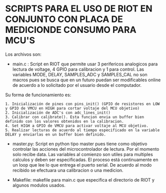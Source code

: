 # SCRIPTS PARA EL USO DE RIOT EN CONJUNTO CON PLACA DE MEDICIONDE CONSUMO PARA MCU'S

Los archivos son:
  - main.c : Script en RIOT que permite usar 3 perifericos analogicos para
  lectura de voltage, 4 GPIO para calibracion y 1 para control.
  Las variables MODE, DELAY, SAMPLES_ADC y SAMPLES_CAL no son macros
  pues se busca que en un futuro puedan ser modificables online de acuerdo
  a lo solicitado por el usuario desde el computador.

  Su forma de funcionamiento es:

    1. Inicialización de pines con pins_init() (GPIO de resistores en LOW y GPIO de VMCU en HIGH para cortar voltaje del MCU objetivo)
    2. Inicialización de ADC's con adc_lines_init()
    3. Calibrar con calibrate(). Esta funcion envia un buffer bien definido con los valores obtenidos en la calibracion.
    4. Set HIGH a GPIO de VMCU para activar voltaje al MCU objetivo.
    5. Realizar lecturas de acuerdo al tiempo especificado en la variable DELAY y enviarlas en un buffer bien definido.
    

  - master.py: Script en python tipo master pues tiene como objetivo controlar las
    acciones del microcontrolador de lectura. Por el momento solo recibe data.
    Las variables al comienzo son utiles para multiples calculos y deben ser
    especificadas.
    El proceso está continuamente en un loop que lee lo que entrega el puerto serial.
    De acuerdo al modo recibido se efectuara una calibracion o una medicion.

  - Makefile: makefile para main.c que especifica el directorio de RIOT y algunos modulos
    usados.
